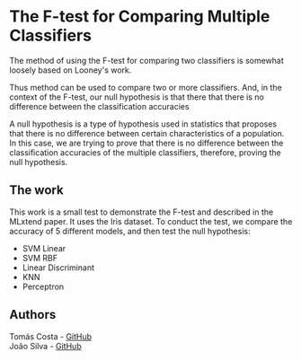# The F-test for Comparing Multiple Classifiers

The method of using the F-test for comparing two classifiers is somewhat loosely based on Looney's work.

Thus method can be used to compare two or more classifiers. And, in the context of the F-test, our null hypothesis is that there that there is no difference between the classification accuracies

A null hypothesis is a type of hypothesis used in statistics that proposes that there is no difference between certain characteristics of a population. In this case, we are trying to prove that there is no difference between the classification accuracies of the multiple classifiers, therefore, proving the null hypothesis.

## The work

This work is a small test to demonstrate the F-test and described in the MLxtend paper. It uses the Iris dataset.
To conduct the test, we compare the accuracy of 5 different models, and then test the null hypothesis:  

   - SVM Linear
   - SVM RBF
   - Linear Discriminant
   - KNN
   - Perceptron

## Authors

Tomás Costa - [GitHub](https://github.com/tomascostak)  
João Silva - [GitHub](https://github.com/joaonpsilva)
